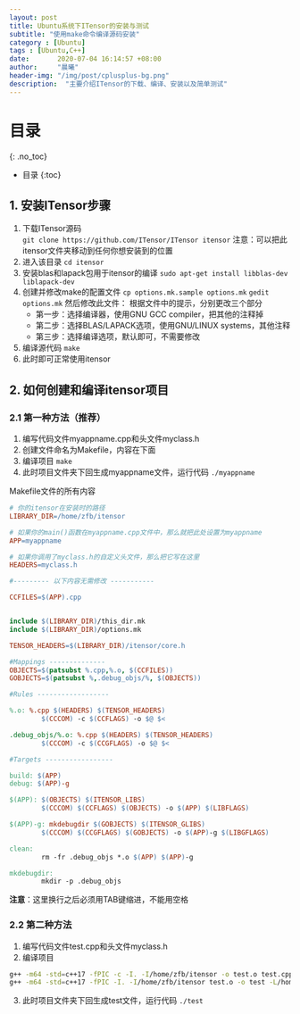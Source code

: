 ```yaml
---
layout: post
title: Ubuntu系统下ITensor的安装与测试
subtitle: "使用make命令编译源码安装"
category : [Ubuntu]
tags : [Ubuntu,C++]
date:       2020-07-04 16:14:57 +08:00
author:     "晨曦"
header-img: "/img/post/cplusplus-bg.png"
description:  "主要介绍ITensor的下载、编译、安装以及简单测试"
---
```

  
# 目录
{: .no_toc}

* 目录
{:toc}



## 1. 安装ITensor步骤
1. 下载ITensor源码  
`git clone https://github.com/ITensor/ITensor itensor`
注意：可以把此itensor文件夹移动到任何你想安装到的位置
2. 进入该目录
`cd itensor`
3. 安装blas和lapack包用于itensor的编译
`sudo apt-get install libblas-dev liblapack-dev`
4. 创建并修改make的配置文件
`cp options.mk.sample options.mk`
`gedit options.mk`
然后修改此文件：
根据文件中的提示，分别更改三个部分
    * 第一步：选择编译器，使用GNU GCC compiler，把其他的注释掉
    * 第二步：选择BLAS/LAPACK选项，使用GNU/LINUX systems，其他注释
    * 第三步：选择编译选项，默认即可，不需要修改
5. 编译源代码
`make`
6. 此时即可正常使用itensor


## 2. 如何创建和编译itensor项目
### 2.1 第一种方法（推荐）
1. 编写代码文件myappname.cpp和头文件myclass.h
2. 创建文件命名为Makefile，内容在下面
3. 编译项目
`make`
4. 此时项目文件夹下回生成myappname文件，运行代码
`./myappname`

Makefile文件的所有内容
```makefile
# 你的itensor在安装时的路径
LIBRARY_DIR=/home/zfb/itensor

# 如果你的main()函数在myappname.cpp文件中，那么就把此处设置为myappname
APP=myappname

# 如果你调用了myclass.h的自定义头文件，那么把它写在这里
HEADERS=myclass.h

#--------- 以下内容无需修改 -----------

CCFILES=$(APP).cpp


include $(LIBRARY_DIR)/this_dir.mk
include $(LIBRARY_DIR)/options.mk

TENSOR_HEADERS=$(LIBRARY_DIR)/itensor/core.h

#Mappings --------------
OBJECTS=$(patsubst %.cpp,%.o, $(CCFILES))
GOBJECTS=$(patsubst %,.debug_objs/%, $(OBJECTS))

#Rules ------------------

%.o: %.cpp $(HEADERS) $(TENSOR_HEADERS)
        $(CCCOM) -c $(CCFLAGS) -o $@ $<

.debug_objs/%.o: %.cpp $(HEADERS) $(TENSOR_HEADERS)
        $(CCCOM) -c $(CCGFLAGS) -o $@ $<

#Targets -----------------

build: $(APP)
debug: $(APP)-g

$(APP): $(OBJECTS) $(ITENSOR_LIBS)
        $(CCCOM) $(CCFLAGS) $(OBJECTS) -o $(APP) $(LIBFLAGS)

$(APP)-g: mkdebugdir $(GOBJECTS) $(ITENSOR_GLIBS)
        $(CCCOM) $(CCGFLAGS) $(GOBJECTS) -o $(APP)-g $(LIBGFLAGS)

clean:
        rm -fr .debug_objs *.o $(APP) $(APP)-g

mkdebugdir:
        mkdir -p .debug_objs
```
**注意**：这里换行之后必须用TAB键缩进，不能用空格
### 2.2 第二种方法
1. 编写代码文件test.cpp和头文件myclass.h
2. 编译项目
```bash
g++ -m64 -std=c++17 -fPIC -c -I. -I/home/zfb/itensor -o test.o test.cpp
g++ -m64 -std=c++17 -fPIC -I. -I/home/zfb/itensor test.o -o test -L/home/zfb/itensor/lib -litensor -lpthread -L/usr/lib -lblas -llapack
```
3. 此时项目文件夹下回生成test文件，运行代码
`./test`